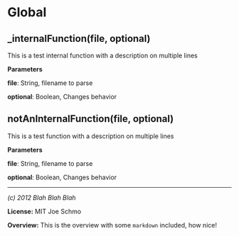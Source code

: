 Global
===



_internalFunction(file, optional) 
-----------------------------
This is a test internal function
  with a description on multiple lines

**Parameters**

**file**: String, filename to parse

**optional**: Boolean, Changes behavior


notAnInternalFunction(file, optional) 
-----------------------------
This is a test function
  with a description on multiple lines

**Parameters**

**file**: String, filename to parse

**optional**: Boolean, Changes behavior



---

*(c) 2012 Blah Blah Blah*

**License:** MIT Joe Schmo

**Overview:** This is the overview with some `markdown` included, how nice!


